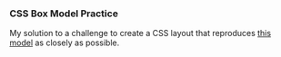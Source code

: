 ### CSS Box Model Practice

My solution to a challenge to create a CSS layout that reproduces [this model](https://images.innoveduc.fr/integration_parcours/css/css_box_model/maquette-box-model.png) as closely as possible.
